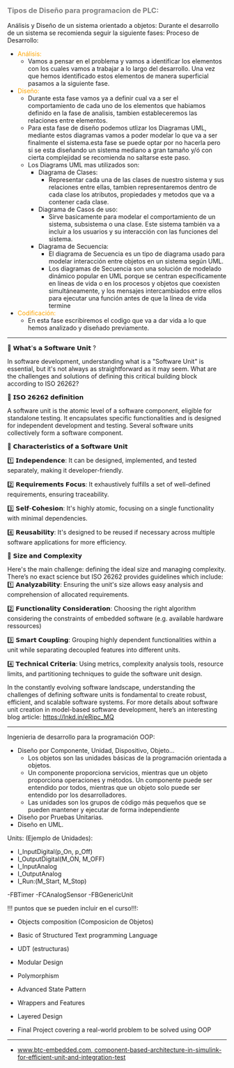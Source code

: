 ### <span style="color:grey">Tipos de Diseño para programacion de PLC:</span>



Análisis y Diseño de un sistema orientado a objetos:
Durante el desarrollo de un sistema se recomienda seguir la siguiente fases:
Proceso de Desarrollo:
- <span style="color:orange">Análisis:</span>
    - Vamos a pensar en el problema y vamos a identificar los elementos con los cuales vamos a trabajar a lo largo del desarrollo. Una vez que hemos identificado estos elementos de manera superficial pasamos a la siguiente fase.
- <span style="color:orange">Diseño:</span>
    - Durante esta fase vamos ya a definir cual va a ser el comportamiento de cada uno de los elementos que habiamos definido en la fase de analisis, tambien estableceremos las relaciones entre elementos.
    - Para esta fase de diseño podemos utlizar los Diagramas UML, mediante estos diagramas vamos a poder modelar lo que va a ser finalmente el sistema.esta fase se puede optar por no hacerla pero si se esta diseñando un sistema mediano a gran tamaño y/ó con cierta complejidad se recomienda no saltarse este paso. 
    - Los Diagrams UML mas utilizados son:   
        - Diagrama de Clases: 
            - Representar cada una de las clases de nuestro sistema y sus relaciones entre ellas, tambien representaremos dentro de cada clase los atributos, propiedades y metodos que va a contener cada clase.
        - Diagrama de Casos de uso:
            - Sirve basicamente para modelar el comportamiento de un sistema, subsistema o una clase. Este sistema también va a incluir a los usuarios y su interacción con las funciones del sistema.
        - Diagrama de Secuencia:
            - El diagrama de Secuencia es un tipo de diagrama usado para modelar interacción entre objetos en un sistema según UML.
            - Los diagramas de Secuencia son una solución de modelado dinámico popular en UML porque se centran específicamente en líneas de vida o en los procesos y objetos que coexisten simultáneamente, y los mensajes intercambiados entre ellos para ejecutar una función antes de que la línea de vida termine
- <span style="color:orange">Codificación:</span>
    - En esta fase escribiremos el codigo que va a dar vida a lo que hemos analizado y diseñado previamente.

***
🚀 𝗪𝗵𝗮𝘁'𝘀 𝗮 𝗦𝗼𝗳𝘁𝘄𝗮𝗿𝗲 𝗨𝗻𝗶𝘁 ?
 
In software development, understanding what is a "Software Unit" is essential, but it's not always as straightforward as it may seem. What are the challenges and solutions of defining this critical building block according to ISO 26262?
 
🧩 𝗜𝗦𝗢 𝟮𝟲𝟮𝟲𝟮 𝗱𝗲𝗳𝗶𝗻𝗶𝘁𝗶𝗼𝗻

A software unit is the atomic level of a software component, eligible for standalone testing. It encapsulates specific functionalities and is designed for independent development and testing. Several software units collectively form a software component.
 
🎯 𝗖𝗵𝗮𝗿𝗮𝗰𝘁𝗲𝗿𝗶𝘀𝘁𝗶𝗰𝘀 𝗼𝗳 𝗮 𝗦𝗼𝗳𝘁𝘄𝗮𝗿𝗲 𝗨𝗻𝗶𝘁

1️⃣ 𝗜𝗻𝗱𝗲𝗽𝗲𝗻𝗱𝗲𝗻𝗰𝗲: It can be designed, implemented, and tested separately, making it developer-friendly.

2️⃣ 𝗥𝗲𝗾𝘂𝗶𝗿𝗲𝗺𝗲𝗻𝘁𝘀 𝗙𝗼𝗰𝘂𝘀: It exhaustively fulfills a set of well-defined requirements, ensuring traceability.

3️⃣ 𝗦𝗲𝗹𝗳-𝗖𝗼𝗵𝗲𝘀𝗶𝗼𝗻: It's highly atomic, focusing on a single functionality with minimal dependencies.

4️⃣ 𝗥𝗲𝘂𝘀𝗮𝗯𝗶𝗹𝗶𝘁𝘆: It's designed to be reused if necessary across multiple software applications for more efficiency.
 
📐 𝗦𝗶𝘇𝗲 𝗮𝗻𝗱 𝗖𝗼𝗺𝗽𝗹𝗲𝘅𝗶𝘁𝘆

Here's the main challenge: defining the ideal size and managing complexity. There’s no exact science but ISO 26262 provides guidelines which include:
1️⃣ 𝗔𝗻𝗮𝗹𝘆𝘇𝗮𝗯𝗶𝗹𝗶𝘁𝘆: Ensuring the unit's size allows easy analysis and comprehension of allocated requirements.

2️⃣ 𝗙𝘂𝗻𝗰𝘁𝗶𝗼𝗻𝗮𝗹𝗶𝘁𝘆 𝗖𝗼𝗻𝘀𝗶𝗱𝗲𝗿𝗮𝘁𝗶𝗼𝗻: Choosing the right algorithm considering the constraints of embedded software (e.g. available hardware ressources)

3️⃣ 𝗦𝗺𝗮𝗿𝘁 𝗖𝗼𝘂𝗽𝗹𝗶𝗻𝗴: Grouping highly dependent functionalities within a unit while separating decoupled features into different units.

4️⃣ 𝗧𝗲𝗰𝗵𝗻𝗶𝗰𝗮𝗹 𝗖𝗿𝗶𝘁𝗲𝗿𝗶𝗮: Using metrics, complexity analysis tools, resource limits, and partitioning techniques to guide the software unit design.
 
In the constantly evolving software landscape, understanding the challenges of defining software units is fondamental to create robust, efficient, and scalable software systems. For more details about software unit creation in model-based software development, here’s an interesting blog article: https://lnkd.in/eRipc_MQ


***
Ingenieria de desarrollo para la programación OOP:
- Diseño por Componente, Unidad, Dispositivo, Objeto...
    - Los objetos son las unidades básicas de la programación orientada a objetos.
    - Un componente proporciona servicios, mientras que un objeto proporciona operaciones y métodos. Un componente puede ser entendido por todos, mientras que un objeto solo puede ser entendido por los desarrolladores.
    - Las unidades son los grupos de código más pequeños que se pueden mantener y ejecutar de forma independiente
- Diseño por Pruebas Unitarias.
- Diseño en UML.

Units: (Ejemplo de Unidades):
- I_InputDigital(p_On, p_Off)
- I_OutputDigital(M_ON, M_OFF)
- I_InputAnalog
- I_OutputAnalog
- I_Run:(M_Start, M_Stop)


-FBTimer
-FCAnalogSensor
-FBGenericUnit

!!! puntos que se pueden incluir en el curso!!!:
- Objects composition (Composicion de Objetos)

- Basic of Structured Text programming Language
- UDT (estructuras)
- Modular Design
- Polymorphism

- Advanced State Pattern
- Wrappers and Features
- Layered Design
- Final Project covering a real-world problem to be solved using OOP

***
- [www.btc-embedded.com, component-based-architecture-in-simulink-for-efficient-unit-and-integration-test](https://www.btc-embedded.com/component-based-architecture-in-simulink-for-efficient-unit-and-integration-test/)